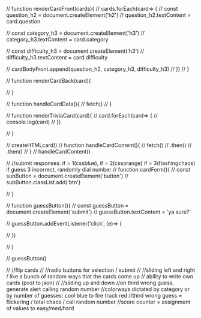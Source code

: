 // function renderCardFront(cards){
//     cards.forEach(card=> {
//         const question_h2 = document.createElement('h2')
//         question_h2.textContent = card.question

//         const category_h3 = document.createElement('h3')
//         category_h3.textContent = card.category

//         const difficulty_h3 = document.createElement('h3')
//         difficulty_h3.textContent = card.difficulty

//         cardBodyFront.append(question_h2, category_h3, difficulty_h3)
//     })
// }

// function renderCardBack(card){

// }


// function handleCardData(){
//     fetch()
// }


// function renderTriviaCard(card){
//     card.forEach(card=> {
//         console.log(card)
//     })

// }


// createHTMLcard()
// function handleCardContent(){
//     fetch()
//     .then()
//     .then()
// }
// handleCardContent()


// //submit responses: if = 1(cssblue), if = 2(cssorange) if = 3(flashingchaos) if guess 3 incorrect, randomly dial number
// function cardForm(){
//     const subButton = document.createElement('button')
//     subButton.classList.add('btn')


// }


// function guessButton(){
//     const guessButton = document.createElement('submit')
//     guessButton.textContent = 'ya sure?'

//     guessButton.addEventListener('click', (e)=> {
        
//     })


// }

// guessButton()





// //flip cards
// //radio buttons for selection / submit 
// //sliding left and right / like a bunch of random ways that the cards come up 
// ability to write own cards (post to json)
//
//sliding up and down 
//on third wrong guess, generate alert calling random number 
//colorways dictated by category or by number of guesses: cool blue to fire truck red
//third wrong guess = flickering / total chaos / call random number 
//score counter = assignment of values to easy/med/hard
